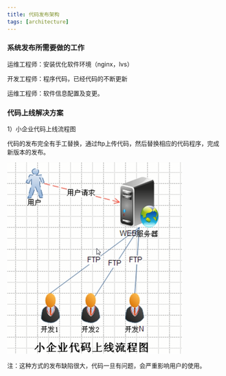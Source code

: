 ```yaml
---
title: 代码发布架构
tags: [architecture]
---
```


### 系统发布所需要做的工作

运维工程师：安装优化软件环境（nginx，lvs）

开发工程师：程序代码，已经代码的不断更新

运维工程师：软件信息配置及变更。

### 代码上线解决方案

1）小企业代码上线流程图

代码的发布完全有手工替换，通过ftp上传代码，然后替换相应的代码程序，完成新版本的发布。

![](images/architecture/svn/code-publish/small-publish.png)

注：这种方式的发布缺陷很大，代码一旦有问题，会严重影响用户的使用。